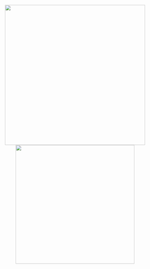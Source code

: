 

<p align="center">
  <a href="https://github.com/nedackland">
    <img src="https://github-readme-stats.vercel.app/api?username=nedackland&count_private=true&show_icons=true&theme=dark" width="460">
  </a>
  
  <a href="https://github.com/nedackland">
    <img src="https://github-readme-stats.vercel.app/api/top-langs/?username=nedackland&layout=compact&theme=dark&hide=stylus" width="390">
  </a>
</p>
